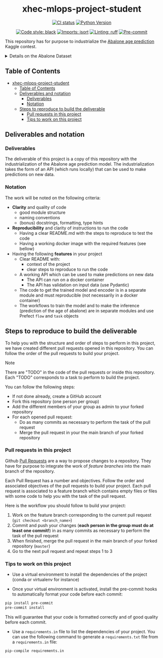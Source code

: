 <div align="center">

# xhec-mlops-project-student

[![CI status](https://github.com/artefactory/xhec-mlops-project-student/actions/workflows/ci.yaml/badge.svg)](https://github.com/artefactory/xhec-mlops-project-student/actions/workflows/ci.yaml?query=branch%3Amaster)
[![Python Version](https://img.shields.io/badge/python-3.9%20%7C%203.10-blue.svg)]()

[![Code style: black](https://img.shields.io/badge/code%20style-black-000000.svg)](https://github.com/psf/black)
[![Imports: isort](https://img.shields.io/badge/%20imports-isort-%231674b1?style=flat&labelColor=ef8336)](https://pycqa.github.io/isort/)
[![Linting: ruff](https://img.shields.io/endpoint?url=https://raw.githubusercontent.com/charliermarsh/ruff/main/assets/badge/v2.json)](https://github.com/astral-sh/ruff)
[![Pre-commit](https://img.shields.io/badge/pre--commit-enabled-informational?logo=pre-commit&logoColor=white)](https://github.com/artefactory/xhec-mlops-project-student/blob/main/.pre-commit-config.yaml)
</div>

This repository has for purpose to industrialize the [Abalone age prediction](https://www.kaggle.com/datasets/rodolfomendes/abalone-dataset) Kaggle contest.

<details>
<summary>Details on the Abalone Dataset</summary>

The age of abalone is determined by cutting the shell through the cone, staining it, and counting the number of rings through a microscope -- a boring and time-consuming task. Other measurements, which are easier to obtain, are used to predict the age.

**Goal**: predict the age of abalone (column "Rings") from physical measurements ("Shell weight", "Diameter", etc...)

You can download the dataset on the [Kaggle page](https://www.kaggle.com/datasets/rodolfomendes/abalone-dataset)

</details>

## Table of Contents

- [xhec-mlops-project-student](#xhec-mlops-project-student)
  - [Table of Contents](#table-of-contents)
  - [Deliverables and notation](#deliverables-and-notation)
    - [Deliverables](#deliverables)
    - [Notation](#notation)
  - [Steps to reproduce to build the deliverable](#steps-to-reproduce-to-build-the-deliverable)
    - [Pull requests in this project](#pull-requests-in-this-project)
    - [Tips to work on this project](#tips-to-work-on-this-project)

## Deliverables and notation

### Deliverables

The deliverable of this project is a copy of this repository with the industrialization of the Abalone age prediction model.
The industrialization takes the form of an API (which runs locally) that can be used to make predictions on new data.

### Notation

The work will be noted on the following criteria:

- **Clarity** and quality of code 
  - good module structure
  - naming conventions
  - (bonus) docstrings, formatting, type hints
- **Reproducibility** and clarity of instructions to run the code
  - Having a clear README.md with the steps to reproduce to test the code
  - Having a working docker image with the required features (see bellow)
- Having the following **features** in your project
  - Clear README with:
    - context of the project
    - clear steps to reproduce to run the code
  - A working API which can be used to make predictions on new data
    - The API can run on a docker container
    - The API has validation on input data (use Pydantic)
  - The code to get the trained model and encoder is in a separate module and must reproducible (not necessarily in a docker container)
  - The workflows to train the model and to make the inference (prediction of the age of abalone) are in separate modules and use Prefect `flow` and `task` objects

## Steps to reproduce to build the deliverable

To help you with the structure and order of steps to perform in this project, we have created different pull requests opened in this repository. You can follow the order of the pull requests to build your project.

> [!NOTE]
> There are "TODO" in the code of the pull requests or inside this repository. Each "TODO" corresponds to a task to perform to build the project.

You can follow the following steps:

- If not done already, create a GitHub account
- Fork this repository (one person per group)
- Add the different members of your group as admin to your forked repository
- For each opened pull request:
  - Do as many commits as necessary to perform the task of the pull request
  - Merge the pull request in your the main branch of your forked repository

### Pull requests in this project

Github [Pull Requests](https://docs.github.com/articles/about-pull-requests) are a way to propose changes to a repository. They have for purpose to integrate the work of *feature branches* into the main branch of the repository.

Each Pull Request has a number and objectives. Follow the order and associated objectives of the pull requests to build your project.
Each pull request is associated to a feature branch which contains empty files or files with some code to help you with the task of the pull request. 

Here is the workflow you should follow to build your project:

1. Work on the feature branch corresponding to the current pull request (`git checkout <branch_name>`)
2. Commit and push your changes (**each person in the group must do at least one commit!**) in as many commits as necessary to perform the task of the pull request
3. When finished, merge the pull request in the main branch of your forked repository (`master`)
4. Go to the next pull request and repeat steps 1 to 3


### Tips to work on this project

- Use a virtual environment to install the dependencies of the project (conda or virtualenv for instance)

- Once your virtual environment is activated, install the pre-commit hooks to automatically format your code before each commit:

```bash
pip install pre-commit
pre-commit install
```

This will guarantee that your code is formatted correctly and of good quality before each commit.

- Use a `requirements.in` file to list the dependencies of your project. You can use the following command to generate a `requirements.txt` file from a `requirements.in` file:

```bash
pip-compile requirements.in
```
